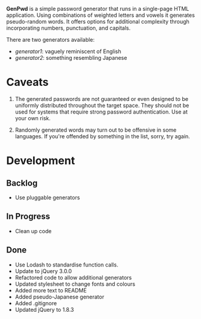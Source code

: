 __GenPwd__ is a simple password generator that runs in a single-page HTML application. Using combinations of weighted letters and vowels it generates pseudo-random words. It offers options for additional complexity through incorporating numbers, punctuation, and capitals.

There are two generators available:
* _generator1_: vaguely reminiscent of English
* _generator2_: something resembling Japanese

# Caveats

1. The generated passwords are not guaranteed or even designed to be uniformly distributed throughout the target space. They should not be used for systems that require strong password authentication. Use at your own risk.

2. Randomly generated words may turn out to be offensive in some languages. If you're offended by something in the list, sorry, try again.

# Development

## Backlog

* Use pluggable generators

## In Progress

* Clean up code

## Done

* Use Lodash to standardise function calls.
* Update to jQuery 3.0.0
* Refactored code to allow additional generators
* Updated stylesheet to change fonts and colours
* Added more text to README
* Added pseudo-Japanese generator
* Added .gitignore
* Updated jQuery to 1.8.3

